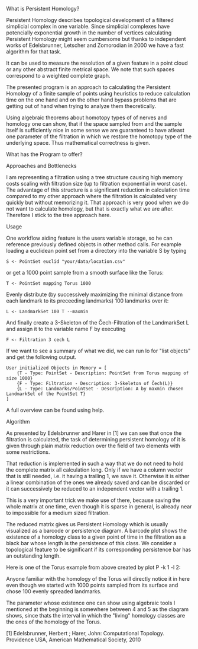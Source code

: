 What is Persistent Homology?

Persistent Homology describes topological development of a filtered simplicial complex in one variable. Since simplicial complexes have potencially exponential growth in the number of vertices calculating Persistent Homology might seem cumbersome but thanks to independent works of Edelsbrunner, Letscher and Zomorodian in 2000 we have a fast algorithm for that task.

It can be used to measure the resolution of a given feature in a point cloud or any other abstract finite metrical space. We note that such spaces correspond to a weighted complete graph.

The presented program is an approach to calculating the Persistent Homology of a finite sample of points using heuristics to reduce calculation time on the one hand and on the other hand bypass problems that are getting out of hand when trying to analyze them theoretically.

Using algebraic theorems about homotopy types of of nerves and homology one can show, that if the space sampled from and the sample itself is sufficiently nice in some sense we are guaranteed to have atleast one parameter of the filtration in which we restore the homotopy type of the underlying space. Thus mathematical correctness is given.

What has the Program to offer?

Approaches and Bottlenecks

I am representing a filtration using a tree structure causing high memory costs scaling with filtration size (up to filtration exponential in worst case). The advantage of this structure is a significant reduction in calculation time compared to my other approach where the filtration is calculated very quickly but without memorizing it. That approach is very good when we do not want to calculate homology, but that is exactly what we are after. Therefore I stick to the tree approach here.

Usage

One workflow aiding feature is the users variable storage, so he can reference previously defined objects in other method calls. For example loading a euclidean point set from a directory into the variable S by typing

    S <- PointSet euclid "your/data/location.csv"

or get a 1000 point sample  from a smooth surface like the Torus:

    T <- PointSet mapping Torus 1000

Evenly distribute (by successively maximizing the minimal distance from each landmark to its preceeding landmarks) 100 landmarks over it:

    L <- LandmarkSet 100 T --maxmin

And finally create a 3-Skeleton of the Čech-Filtration of the LandmarkSet L and assign it to the variable name F by executing

    F <- Filtration 3 cech L

If we want to see a summary of what we did, we can run lo for "list objects" and get the following output.

    User initialized Objects in Memory = [
    	{T - Type: PointSet - Description: PointSet from Torus mapping of size 1000}
    	{F - Type: Filtration - Description: 3-Skeleton of Čech(L)}
    	{L - Type: Landmarks/PointSet - Description: A by maxmin chosen LandmarkSet of the PointSet T}
    ]

A full overview can be found using help.

Algorithm

As presented by Edelsbrunner and Harer in [1] we can see that once the filtration is calculated, the task of determining persistent homology of it is given through plain matrix reduction over the field of two elements with some restrictions.

That reduction is implemented in such a way that we do not need to hold the complete matrix all calculation long. Only if we have a column vector that is still needed, i.e. it having a trailing 1, we save it. Otherwise it is either a linear combination of the ones we already saved and can be discarded or it can successively be reduced to an independent vector with a trailing 1.

This is a very important trick we make use of there, because saving the whole matrix at one time, even though it is sparse in general, is already near to impossible for a medium sized filtration.

The reduced matrix gives us Persistent Homology which is usually visualized as a barcode or persistence diagram. A barcode plot shows the existence of a homology class to a given point of time in the filtration as a black bar whose length is the persistence of this class. We consider a topological feature to be significant if its corresponding persistence bar has an outstanding length.

Here is one of the Torus example from above created by plot P -k 1 -l 2:



Anyone familiar with the homology of the Torus will directly notice it in here even though we started with 1000 points sampled from its surface and chose 100 evenly spreaded landmarks.

The parameter whose existence one can show using algebraic tools I mentioned at the beginning is somewhere between 4 and 5 as the diagram shows, since thats the interval in which the "living" homology classes are the ones of the homology of the Torus.



[1] Edelsbrunner, Herbert ; Harer, John: Computational Topology. Providence USA, American Mathematical Society, 2010
